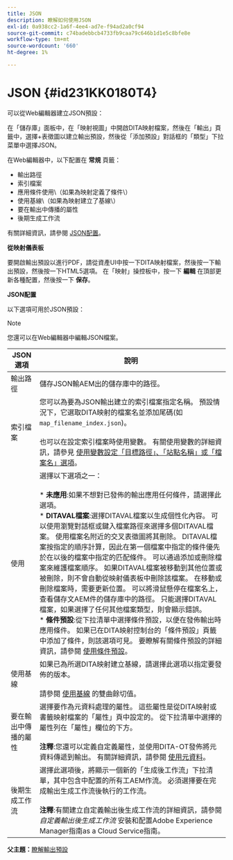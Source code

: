 ```yaml
---
title: JSON
description: 瞭解如何使用JSON
exl-id: 0a938cc2-1a6f-4ee4-ad7e-f94ad2a0cf94
source-git-commit: c74badebbcb4733fb9caa79c646b1d1e5c8bfe8e
workflow-type: tm+mt
source-wordcount: '660'
ht-degree: 1%

---
```


# JSON {#id231KK0180T4}

可以從Web編輯器建立JSON預設：

在「儲存庫」面板中，在「映射視圖」中開啟DITA映射檔案，然後在「輸出」頁籤中，選擇+表徵圖以建立輸出預設，然後從「添加預設」對話框的「類型」下拉菜單中選擇JSON。

在Web編輯器中，以下配置在 **常規** 頁籤：

- 輸出路徑
- 索引檔案
- 應用條件使用\（如果為映射定義了條件\）
- 使用基線\（如果為映射建立了基線\）
- 要在輸出中傳播的屬性
- 後期生成工作流

有關詳細資訊，請參閱 [JSON配置](#id231KJA00REJ)。

**從映射儀表板**

要開啟輸出預設以進行PDF，請從資產UI中按一下DITA映射檔案，然後按一下輸出預設，然後按一下HTML5選項。 在「映射」操控板中，按一下 **編輯** 在頂部更新各種配置，然後按一下 **保存**。

**JSON配置**

以下選項可用於JSON預設：

>[!NOTE]
>
> 您還可以在Web編輯器中編輯JSON檔案。

| JSON選項 | 說明 |
| --- | --- |
| 輸出路徑 | 儲存JSON輸AEM出的儲存庫中的路徑。 |
| 索引檔案 | 您可以為要為JSON輸出建立的索引檔案指定名稱。 預設情況下，它選取DITA映射的檔案名並添加尾碼(如 `map_filename_index.json`)。<br><br>也可以在設定索引檔案時使用變數。 有關使用變數的詳細資訊，請參見 [使用變數設定「目標路徑」、「站點名稱」或「檔案名」選項](generate-output-use-variables.md#id18BUG70K05Z)。 |
| 使用 | 選擇以下選項之一：<br><br>* **未應用**:如果不想對已發佈的輸出應用任何條件，請選擇此選項。<br>* **DITAVAL檔案**:選擇DITAVAL檔案以生成個性化內容。 可以使用瀏覽對話框或鍵入檔案路徑來選擇多個DITAVAL檔案。 使用檔案名附近的交叉表徵圖將其刪除。 DITAVAL檔案按指定的順序計算，因此在第一個檔案中指定的條件優先於在以後的檔案中指定的匹配條件。 可以通過添加或刪除檔案來維護檔案順序。 如果DITAVAL檔案被移動到其他位置或被刪除，則不會自動從映射儀表板中刪除該檔案。 在移動或刪除檔案時，需要更新位置。 可以將滑鼠懸停在檔案名上，查看儲存文AEM件的儲存庫中的路徑。 只能選擇DITAVAL檔案，如果選擇了任何其他檔案類型，則會顯示錯誤。<br>* **條件預設**:從下拉清單中選擇條件預設，以便在發佈輸出時應用條件。 如果已在DITA映射控制台的「條件預設」頁籤中添加了條件，則該選項可見。 要瞭解有關條件預設的詳細資訊，請參閱 [使用條件預設](generate-output-use-condition-presets.md#id1825FL004PN)。 |
| 使用基線 | 如果已為所選DITA映射建立基線，請選擇此選項以指定要發佈的版本。<br><br>請參閱 [使用基線](generate-output-use-baseline-for-publishing.md#id1825FI0J0PF) 的雙曲餘切值。 |
| 要在輸出中傳播的屬性 | 選擇要作為元資料處理的屬性。 這些屬性是從DITA映射或書籤映射檔案的「屬性」頁中設定的。 從下拉清單中選擇的屬性列在「屬性」欄位的下方。<br><br>**注釋**:您還可以定義自定義屬性，並使用DITA-OT發佈將元資料傳遞到輸出。 有關詳細資訊，請參閱 [使用元資料](metadata-dita.md#id21BJ00QD0XA)。 |
| 後期生成工作流 | 選擇此選項後，將顯示一個新的「生成後工作流」下拉清單，其中包含中配置的所有工AEM作流。 必須選擇要在完成輸出生成工作流後執行的工作流。<br><br>**注釋**:有關建立自定義輸出後生成工作流的詳細資訊，請參閱 _自定義輸出後生成工作流_ 安裝和配置Adobe Experience Manager指南as a Cloud Service指南。 |

**父主題：**[&#x200B;瞭解輸出預設](generate-output-understand-presets.md)
